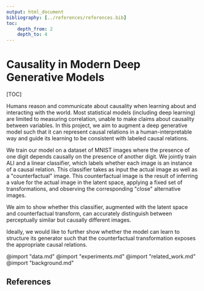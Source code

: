 ```yaml
---
output: html_document
bibliography: [../references/references.bib]
toc:
    depth_from: 2
    depth_to: 4
---
```


# Causality in Modern Deep Generative Models

[TOC]

Humans reason and communicate about causality when learning about and interacting with the world. Most statistical models (including deep learning) are limited to measuring correlation, unable to make claims about causality between variables. In this project, we aim to augment a deep generative model such that it can represent causal relations in a human-interpretable way and guide its learning to be consistent with labeled causal relations.

We train our model on a dataset of MNIST images where the presence of one digit depends causally on the presence of another digit. We jointly train ALI and a linear classifier, which labels whether each image is an instance of a causal relation. This classifier takes as input the actual image as well as a "counterfactual" image. This counterfactual image is the result of inferring a value for the actual image in the latent space, applying a fixed set of transformations, and observing the corresponding "close" alternative images.

We aim to show whether this classifier, augmented with the latent space and counterfactual transform, can accurately distinguish between perceptually similar but causally different images.

Ideally, we would like to further show whether the model can learn to structure its generator such that the counterfactual transformation exposes the appropriate causal relations.

@import "data.md"
@import "experiments.md"
@import "related_work.md"
@import "background.md"

## References
